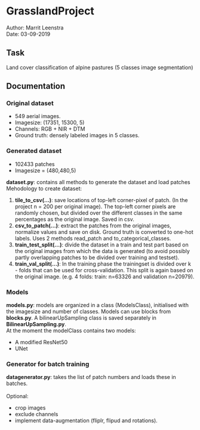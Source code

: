 # GrasslandProject
Author: Marrit Leenstra<br/> 
Date: 03-09-2019

## Task
Land cover classification of alpine pastures (5 classes image segmentation)

## Documentation
### Original dataset 
* 549 aerial images. 
* Imagesize: (17351, 15300, 5) 
* Channels: RGB + NIR + DTM 
* Ground truth: densely labeled images in 5 classes. 

### Generated dataset 
* 102433 patches 
* Imagesize = (480,480,5)

**dataset.py**: contains all methods to generate the dataset and load patches
Mehodology to create dataset:
1. **tile_to_csv(...)**: save locations of top-left corner-pixel of patch. (In the project n = 200 per original image). The top-left corner pixels are randomly chosen, but divided over the different classes in the same percentages as the original image. Saved in csv.
2. **csv_to_patch(...)**: extract the patches from the original images, normalize values and save on disk. Ground truth is converted to one-hot labels. Uses 2 methods read_patch and to_categorical_classes. 
3. **train_test_split(...)**: divide the dataset in a train and test part based on the original images from which the data is generated (to avoid possibly partly overlapping patches to be divided over training and testset). 
4. **train_val_split(...)**: In the training phase the trainingset is divided over k - folds that can be used for cross-validation. This split is again based on the original image. (e.g. 4 folds: train: n=63326 and validation n=20979). 

### Models
**models.py**: models are organized in a class (ModelsClass), initialised with the imagesize and number of classes. Models can use blocks from **blocks.py**. A bilinearUpSampling class is saved separately in **BilinearUpSampling.py**.<br/>
At the moment the modelClass contains two models:
* A modified ResNet50
* UNet

### Generator for batch training
**datagenerator.py**: takes the list of patch numbers and loads these in batches.<br/>  
Optional: 
* crop images
* exclude channels
* implement data-augmentation (fliplr, flipud and rotations). 
